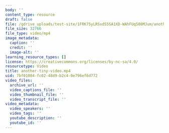 ```yaml
---
body: ''
content_type: resource
draft: false
file: /gdrive_uploads/test-site/1FRK75yLRSxdS5SA1XD-WAhFUq508MJum/another-tiny-video.mp4
file_size: 32766
file_type: video/mp4
image_metadata:
  caption: ''
  credit: ''
  image-alt: ''
learning_resource_types: []
license: https://creativecommons.org/licenses/by-nc-sa/4.0/
resourcetype: Video
title: another-tiny-video.mp4
uid: 7bf01004-fc02-48d9-b2c4-0e796ef6d772
video_files:
  archive_url: ''
  video_captions_file: ''
  video_thumbnail_file: ''
  video_transcript_file: ''
video_metadata:
  video_speakers: ''
  video_tags: ''
  youtube_description: ''
  youtube_id: ''
---
```

